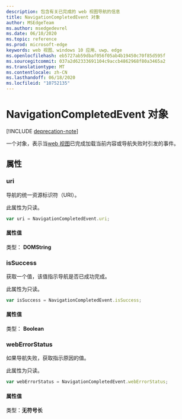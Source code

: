 ```yaml
---
description: 包含有关已完成的 web 视图导航的信息
title: NavigationCompletedEvent 对象
author: MSEdgeTeam
ms.author: msedgedevrel
ms.date: 06/10/2020
ms.topic: reference
ms.prod: microsoft-edge
keywords: web 视图、windows 10 应用、uwp、edge
ms.openlocfilehash: eb5727ab59dbaf056f05ab4b19450c70f85d595f
ms.sourcegitcommit: 037a2d62333691104c9accb4862968f80a3465a2
ms.translationtype: MT
ms.contentlocale: zh-CN
ms.lasthandoff: 06/18/2020
ms.locfileid: "10752135"
---
```

# NavigationCompletedEvent 对象  

[!INCLUDE [deprecation-note](../includes/deprecation-note.md)]  

一个对象，表示当[web 视图](../webview.md)已完成加载当前内容或导航失败时引发的事件。  

## 属性  

### uri  

导航的统一资源标识符（URI）。  

此属性为只读。  

```javascript
var uri = NavigationCompletedEvent.uri;
```  

#### 属性值  

类型： **DOMString**  

### isSuccess  

获取一个值，该值指示导航是否已成功完成。  

此属性为只读。  

```javascript
var isSuccess = NavigationCompletedEvent.isSuccess;
```  

#### 属性值  

类型： **Boolean**  

### webErrorStatus  

如果导航失败，获取指示原因的值。  

此属性为只读。  

```javascript
var webErrorStatus = NavigationCompletedEvent.webErrorStatus;
```  

#### 属性值  

类型：**无符号长**  
